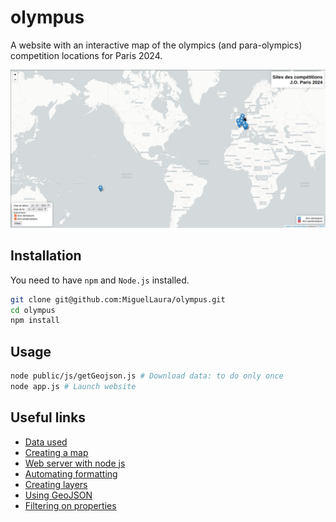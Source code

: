 # olympus

A website with an interactive map of the olympics (and para-olympics) competition locations for Paris 2024.

<img src="assets/olympus.png" alt="Website screenshot showing a world map with marker for olympics locations">

## Installation

You need to have `npm` and `Node.js` installed.

```bash
git clone git@github.com:MiguelLaura/olympus.git
cd olympus
npm install
```

## Usage

```bash
node public/js/getGeojson.js # Download data: to do only once
node app.js # Launch website
```

## Useful links

* [Data used](https://data.paris2024.org/explore/dataset/paris-2024-sites-de-competition/api/)
* [Creating a map](https://leafletjs.com/examples/quick-start/)
* [Web server with node js](https://www.sitepoint.com/build-a-simple-web-server-with-node-js/)
* [Automating formatting](https://javascript.plainenglish.io/how-to-automatically-format-your-code-before-pushing-to-the-remote-server-a5ace1dc2fa7)
* [Creating layers](https://leafletjs.com/examples/layers-control/)
* [Using GeoJSON](https://leafletjs.com/examples/geojson/)
* [Filtering on properties](https://zestedesavoir.com/tutoriels/4053/leaflet-utilisation-avancee/filtrer-des-donnees/)
